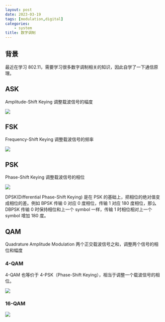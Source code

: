 ```yaml
---
layout: post
date: 2023-03-19
tags: [modulation,digital]
categories:
    - system
title: 数字调制
---
```


## 背景

最近在学习 802.11，需要学习很多数字调制相关的知识，因此自学了一下通信原理。

## ASK

Amplitude-Shift Keying 调整载波信号的幅度

![](/images/ask.png)

## FSK

Frequency-Shift Keying 调整载波信号的频率

![](/images/bfsk.png)

## PSK

Phase-Shift Keying 调整载波信号的相位

![](/images/bpsk.png)

DPSK(Differential Phase-Shift Keying) 是在 PSK 的基础上，把相位的绝对值变成相位的差。例如 BPSK 传输 0 对应 0 度相位，传输 1 对应 180 度相位，那么 DBPSK 传输 0 时保持相位和上一个 symbol 一样，传输 1 时相位相对上一个 symbol 增加 180 度。

## QAM

Quadrature Amplitude Modulation 两个正交载波信号之和，调整两个信号的相位和幅度

### 4-QAM

4-QAM 也等价于 4-PSK（Phase-Shift Keying），相当于调整一个载波信号的相位。

![](/images/4qam.png)

### 16-QAM

![](/images/16qam.png)